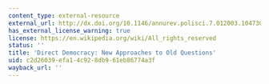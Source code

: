 ```yaml
---
content_type: external-resource
external_url: http://dx.doi.org/10.1146/annurev.polisci.7.012003.104730
has_external_license_warning: true
license: https://en.wikipedia.org/wiki/All_rights_reserved
status: ''
title: 'Direct Democracy: New Approaches to Old Questions'
uid: c2d26039-efa1-4c92-8db9-61eb86774a3f
wayback_url: ''
---
```

